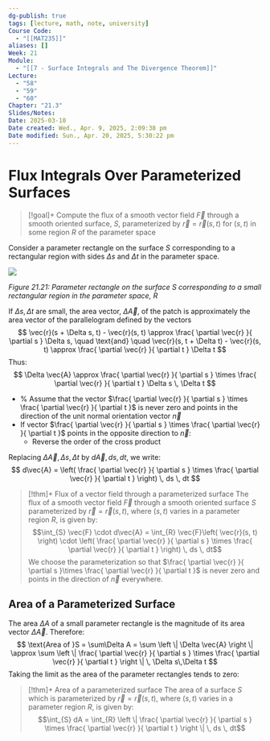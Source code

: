 ```yaml
---
dg-publish: true
tags: [lecture, math, note, university]
Course Code:
  - "[[MAT235]]"
aliases: []
Week: 21
Module:
  - "[[7 - Surface Integrals and The Divergence Theorem]]"
Lecture:
  - "58"
  - "59"
  - "60"
Chapter: "21.3"
Slides/Notes: 
Date: 2025-03-10
Date created: Wed., Apr. 9, 2025, 2:09:38 pm
Date modified: Sun., Apr. 20, 2025, 5:30:22 pm
---
```


# Flux Integrals Over Parameterized Surfaces

> [!goal]+ Compute the flux of a smooth vector field $\vec{F}$ through a smooth oriented surface, $S$, parameterized by $\vec{r} = \vec{r}(s, t)$ for $(s, t)$ in some region $R$ of the parameter space

Consider a parameter rectangle on the surface $S$ corresponding to a rectangular region with sides $\Delta s$ and $\Delta t$ in the parameter space.

![](https://i.imgur.com/kkzODot.png)

*Figure 21.21: Parameter rectangle on the surface $S$ corresponding to a small rectangular region in the parameter space, $R$*

If $\Delta s, \Delta t$ are small, the area vector, $\Delta \vec{A}$, of the patch is approximately the area vector of the parallelogram defined by the vectors
$$
\vec{r}(s + \Delta s, t) - \vec{r}(s, t) \approx \frac{ \partial \vec{r} }{ \partial s } \Delta s, \quad \text{and} \quad \vec{r}(s, t + \Delta t) - \vec{r}(s, t) \approx \frac{ \partial \vec{r} }{ \partial t } \Delta t
$$
Thus:
$$
\Delta \vec{A} \approx \frac{ \partial \vec{r} }{ \partial s } \times \frac{ \partial \vec{r} }{ \partial t } \Delta s \, \Delta t
$$
- % Assume that the vector $\frac{ \partial \vec{r} }{ \partial s } \times \frac{ \partial \vec{r} }{ \partial t }$ is never zero and points in the direction of the unit normal orientation vector $\vec{n}$
- If vector $\frac{ \partial \vec{r} }{ \partial s } \times \frac{ \partial \vec{r} }{ \partial t }$ points in the opposite direction to $\vec{n}$:
    - Reverse the order of the cross product

Replacing $\Delta \vec{A}, \Delta s, \Delta t$ by $d\vec{A}, ds, dt$, we write:
$$
d\vec{A} = \left( \frac{ \partial \vec{r} }{ \partial s } \times \frac{ \partial \vec{r} }{ \partial t }  \right) \, ds \, dt
$$

> [!thm]+ Flux of a vector field through a parameterized surface
> The flux of a smooth vector field $\vec{F}$ through a smooth oriented surface $S$ parameterized by $\vec{r} = \vec{r}(s, t)$, where $(s, t)$ varies in a parameter region $R$, is given by:
> $$\int_{S} \vec{F} \cdot d\vec{A} = \int_{R} \vec{F}\left( \vec{r}(s, t) \right) \cdot \left( \frac{ \partial \vec{r} }{ \partial s } \times \frac{ \partial \vec{r} }{ \partial t }  \right) \, ds \, dt$$
> We choose the parameterization so that $\frac{ \partial \vec{r} }{ \partial s }\times \frac{ \partial \vec{r} }{ \partial t }$ is never zero and points in the direction of $\vec{n}$ everywhere.

## Area of a Parameterized Surface

The area $\Delta A$ of a small parameter rectangle is the magnitude of its area vector $\Delta \vec{A}$.
Therefore:
$$
\text{Area of }S = \sum\Delta A = \sum \left \| \Delta \vec{A} \right \| \approx \sum \left \| \frac{ \partial \vec{r} }{ \partial s } \times \frac{ \partial \vec{r} }{ \partial t } \right \| \, \Delta s\,\Delta t
$$
Taking the limit as the area of the parameter rectangles tends to zero:

> [!thm]+ Area of a parameterized surface
> The area of a surface $S$ which is parameterized by $\vec{r} = \vec{r}(s, t)$, where $(s, t)$ varies in a parameter region $R$, is given by:
> $$\int_{S} dA = \int_{R} \left \| \frac{ \partial \vec{r} }{ \partial s } \times \frac{ \partial \vec{r} }{ \partial t } \right \| \, ds \, dt$$
